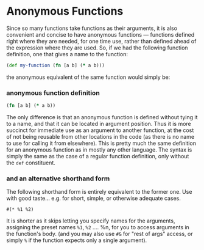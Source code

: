 # Anonymous Functions
Since so many functions take functions as their arguments, it is also convenient and concise to have anonymous functions ― functions defined right where they are needed, for one time use, rather than defined ahead of the expression where they are used. So, if we had the following function definition, one that gives a name to the function:

```clojure
(def my-function (fn [a b] (* a b)))
```

the anonymous equivalent of the same function would simply be:

### anonymous function definition
```clojure
(fn [a b] (* a b))
```

The only difference is that an anonymous function is defined without tying it to a name, and that it can be located in argument position. Thus it is more succinct for immediate use as an argument to another function, at the cost of not being reusable from other locations in the code (as there is no name to use for calling it from elsewhere). This is pretty much the same definition for an anonymous function as in mostly any other language. The syntax is simply the same as the case of a regular function definition, only without the `def` constituent.

### and an alternative shorthand form
The following shorthand form is entirely equivalent to the former one. Use with good taste... e.g. for short, simple, or otherwise adequate cases.
```
#(* %1 %2)
```
It is shorter as it skips letting you specify names for the arguments, assigning the preset names `%1`, `%2` .... %n, for you to access arguments in the function's body. (and you may also use `#&` for "rest of args" access, or simply `%` if the function expects only a single argument).
